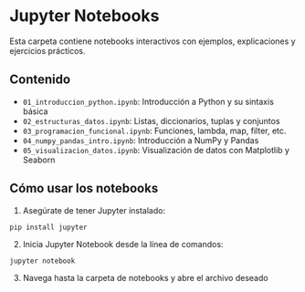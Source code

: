 # Jupyter Notebooks

Esta carpeta contiene notebooks interactivos con ejemplos, explicaciones y ejercicios prácticos.

## Contenido

- `01_introduccion_python.ipynb`: Introducción a Python y su sintaxis básica
- `02_estructuras_datos.ipynb`: Listas, diccionarios, tuplas y conjuntos
- `03_programacion_funcional.ipynb`: Funciones, lambda, map, filter, etc.
- `04_numpy_pandas_intro.ipynb`: Introducción a NumPy y Pandas
- `05_visualizacion_datos.ipynb`: Visualización de datos con Matplotlib y Seaborn

## Cómo usar los notebooks

1. Asegúrate de tener Jupyter instalado:
```
pip install jupyter
```

2. Inicia Jupyter Notebook desde la línea de comandos:
```
jupyter notebook
```

3. Navega hasta la carpeta de notebooks y abre el archivo deseado
